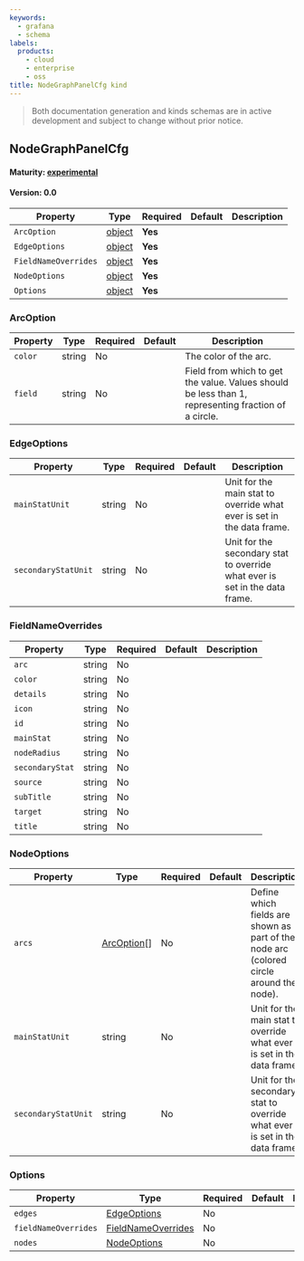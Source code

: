 ```yaml
---
keywords:
  - grafana
  - schema
labels:
  products:
    - cloud
    - enterprise
    - oss
title: NodeGraphPanelCfg kind
---
```

> Both documentation generation and kinds schemas are in active development and subject to change without prior notice.

## NodeGraphPanelCfg

#### Maturity: [experimental](../../../maturity/#experimental)
#### Version: 0.0



| Property             | Type                          | Required | Default | Description |
|----------------------|-------------------------------|----------|---------|-------------|
| `ArcOption`          | [object](#arcoption)          | **Yes**  |         |             |
| `EdgeOptions`        | [object](#edgeoptions)        | **Yes**  |         |             |
| `FieldNameOverrides` | [object](#fieldnameoverrides) | **Yes**  |         |             |
| `NodeOptions`        | [object](#nodeoptions)        | **Yes**  |         |             |
| `Options`            | [object](#options)            | **Yes**  |         |             |

### ArcOption

| Property | Type   | Required | Default | Description                                                                                         |
|----------|--------|----------|---------|-----------------------------------------------------------------------------------------------------|
| `color`  | string | No       |         | The color of the arc.                                                                               |
| `field`  | string | No       |         | Field from which to get the value. Values should be less than 1, representing fraction of a circle. |

### EdgeOptions

| Property            | Type   | Required | Default | Description                                                                 |
|---------------------|--------|----------|---------|-----------------------------------------------------------------------------|
| `mainStatUnit`      | string | No       |         | Unit for the main stat to override what ever is set in the data frame.      |
| `secondaryStatUnit` | string | No       |         | Unit for the secondary stat to override what ever is set in the data frame. |

### FieldNameOverrides

| Property        | Type   | Required | Default | Description |
|-----------------|--------|----------|---------|-------------|
| `arc`           | string | No       |         |             |
| `color`         | string | No       |         |             |
| `details`       | string | No       |         |             |
| `icon`          | string | No       |         |             |
| `id`            | string | No       |         |             |
| `mainStat`      | string | No       |         |             |
| `nodeRadius`    | string | No       |         |             |
| `secondaryStat` | string | No       |         |             |
| `source`        | string | No       |         |             |
| `subTitle`      | string | No       |         |             |
| `target`        | string | No       |         |             |
| `title`         | string | No       |         |             |

### NodeOptions

| Property            | Type                      | Required | Default | Description                                                                             |
|---------------------|---------------------------|----------|---------|-----------------------------------------------------------------------------------------|
| `arcs`              | [ArcOption](#arcoption)[] | No       |         | Define which fields are shown as part of the node arc (colored circle around the node). |
| `mainStatUnit`      | string                    | No       |         | Unit for the main stat to override what ever is set in the data frame.                  |
| `secondaryStatUnit` | string                    | No       |         | Unit for the secondary stat to override what ever is set in the data frame.             |

### Options

| Property             | Type                                      | Required | Default | Description |
|----------------------|-------------------------------------------|----------|---------|-------------|
| `edges`              | [EdgeOptions](#edgeoptions)               | No       |         |             |
| `fieldNameOverrides` | [FieldNameOverrides](#fieldnameoverrides) | No       |         |             |
| `nodes`              | [NodeOptions](#nodeoptions)               | No       |         |             |


